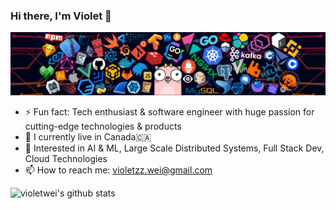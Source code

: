 ### Hi there, I'm Violet 👋

![](https://github.com/violetwei/violetwei/blob/master/header.png)

- ⚡ Fun fact: Tech enthusiast & software engineer with huge passion for cutting-edge technologies & products
- 🌱 I currently live in Canada🇨🇦
- 💬 Interested in AI & ML, Large Scale Distributed Systems, Full Stack Dev, Cloud Technologies
- 📫 How to reach me: violetzz.wei@gmail.com

![violetwei's github stats](https://github-readme-stats.vercel.app/api?username=violetwei&count_private=true&show_icons=true&theme=radical&hide=contribs)

<!--[![Top Languages](https://github-readme-stats.vercel.app/api/top-langs/?username=violetwei&layout=compact)](https://github.com/anuraghazra/github-readme-stats)-->

<!--
**violetwei/violetwei** is a ✨ _special_ ✨ repository because its `README.md` (this file) appears on your GitHub profile.

Here are some ideas to get you started:

- 👯 I’m looking to collaborate on ...
- 🤔 I’m looking for help with ...
- 💬 Ask me about ...
- 😄 Pronouns: ...
-->
